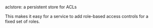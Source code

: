 aclstore: a persistent store for ACLs

This makes it easy for a service to add role-based access controls for a fixed set
of roles.
